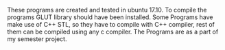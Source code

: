 These programs are created and tested in ubuntu 17.10. To compile the programs GLUT library should have been installed. Some Programs have make use of C++ STL, so they have to compile with C++ compiler, rest of them can be compiled using any c compiler. The Programs are as a part of my semester project.
